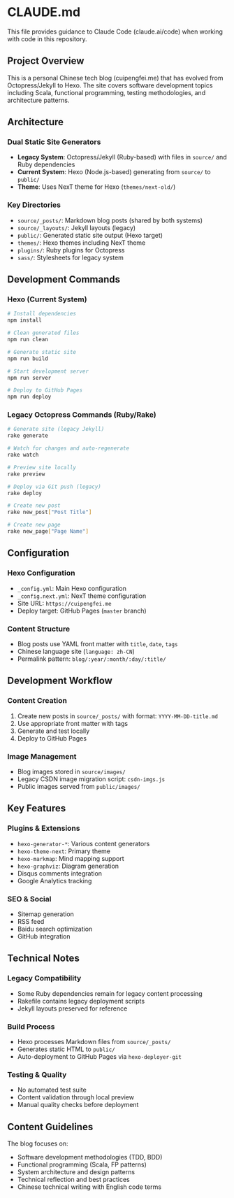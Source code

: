 # CLAUDE.md

This file provides guidance to Claude Code (claude.ai/code) when working with code in this repository.

## Project Overview

This is a personal Chinese tech blog (cuipengfei.me) that has evolved from Octopress/Jekyll to Hexo. The site covers software development topics including Scala, functional programming, testing methodologies, and architecture patterns.

## Architecture

### Dual Static Site Generators
- **Legacy System**: Octopress/Jekyll (Ruby-based) with files in `source/` and Ruby dependencies
- **Current System**: Hexo (Node.js-based) generating from `source/` to `public/`
- **Theme**: Uses NexT theme for Hexo (`themes/next-old/`)

### Key Directories
- `source/_posts/`: Markdown blog posts (shared by both systems)
- `source/_layouts/`: Jekyll layouts (legacy)
- `public/`: Generated static site output (Hexo target)
- `themes/`: Hexo themes including NexT theme
- `plugins/`: Ruby plugins for Octopress
- `sass/`: Stylesheets for legacy system

## Development Commands

### Hexo (Current System)
```bash
# Install dependencies
npm install

# Clean generated files
npm run clean

# Generate static site
npm run build

# Start development server
npm run server

# Deploy to GitHub Pages
npm run deploy
```

### Legacy Octopress Commands (Ruby/Rake)
```bash
# Generate site (legacy Jekyll)
rake generate

# Watch for changes and auto-regenerate
rake watch

# Preview site locally
rake preview

# Deploy via Git push (legacy)
rake deploy

# Create new post
rake new_post["Post Title"]

# Create new page
rake new_page["Page Name"]
```

## Configuration

### Hexo Configuration
- `_config.yml`: Main Hexo configuration
- `_config.next.yml`: NexT theme configuration
- Site URL: `https://cuipengfei.me`
- Deploy target: GitHub Pages (`master` branch)

### Content Structure
- Blog posts use YAML front matter with `title`, `date`, `tags`
- Chinese language site (`language: zh-CN`)
- Permalink pattern: `blog/:year/:month/:day/:title/`

## Development Workflow

### Content Creation
1. Create new posts in `source/_posts/` with format: `YYYY-MM-DD-title.md`
2. Use appropriate front matter with tags
3. Generate and test locally
4. Deploy to GitHub Pages

### Image Management
- Blog images stored in `source/images/`
- Legacy CSDN image migration script: `csdn-imgs.js`
- Public images served from `public/images/`

## Key Features

### Plugins & Extensions
- `hexo-generator-*`: Various content generators
- `hexo-theme-next`: Primary theme
- `hexo-markmap`: Mind mapping support
- `hexo-graphviz`: Diagram generation
- Disqus comments integration
- Google Analytics tracking

### SEO & Social
- Sitemap generation
- RSS feed
- Baidu search optimization
- GitHub integration

## Technical Notes

### Legacy Compatibility
- Some Ruby dependencies remain for legacy content processing
- Rakefile contains legacy deployment scripts
- Jekyll layouts preserved for reference

### Build Process
- Hexo processes Markdown files from `source/_posts/`
- Generates static HTML to `public/`
- Auto-deployment to GitHub Pages via `hexo-deployer-git`

### Testing & Quality
- No automated test suite
- Content validation through local preview
- Manual quality checks before deployment

## Content Guidelines

The blog focuses on:
- Software development methodologies (TDD, BDD)
- Functional programming (Scala, FP patterns)
- System architecture and design patterns
- Technical reflection and best practices
- Chinese technical writing with English code terms